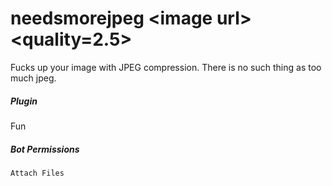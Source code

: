 # needsmorejpeg &lt;image url&gt; &lt;quality=2.5&gt;

Fucks up your image with JPEG compression. There is no such thing as too much jpeg.
			

##### Plugin
Fun


##### Bot Permissions
`Attach Files`